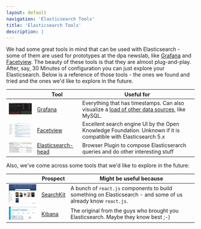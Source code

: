 ```yaml
---
layout: default
navigation: 'Elasticsearch Tools'
title: 'Elasticsearch Tools'
description: |
---
```


We had some great tools in mind that can be used with Elasticsearch - some of them are used for prototypes at the dpa newslab, like [Grafana](https://grafana.com/) and [Facetview](https://github.com/okfn/facetview). The beauty of these tools is that they are almost plug-and-play. After, say, 30 Minutes of configuration you can just explore your Elasticsearch. Below is a reference of those tools - the ones we found and tried and the ones we'd like to explore in the future.

|   |Tool| Useful for |
| --- | ----------------------------------- | ------------ |
| <img src="img/Grafana.png" width="200px">  | [Grafana](https://grafana.com/)   | Everything that has timestamps. Can also visualize a [load of other data sources](http://docs.grafana.org/features/datasources/), like MySQL.|
| <img src="img/Facet_view.png" width="200px">   | [Facetview](https://github.com/okfn/facetview) | Excellent search engine UI by the Open Knowledge Foundation. Unknown if it is compatible with Elasticsearch 5.x |
| <img src="img/elasticsearch-head.png" width="200px">   | [Elasticsearch-head](https://github.com/mobz/elasticsearch-head) | Browser Plugin to compose Elasticserarch queries and do other interesting stuff |


Also, we've come across some tools that we'd like to explore in the future: 

|   |Prospect| Might be useful because |
| --- | ----------------------------------- | ------------ |
| <img src="img/Searchkit.png" width="200px">   | [SearchKit](http://www.searchkit.co/) | A bunch of `react.js` components to build something on Elasticsearch - and some of us already know `react.js`. |
| <img src="img/Kibana.png" width="200px">   | [Kibana](https://www.elastic.co/products/kibana) | The original from the guys who brought you Elasticsearch. Maybe they know best ;-) |


